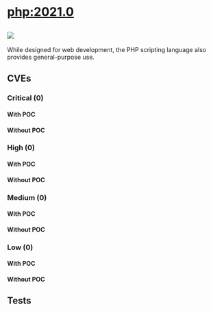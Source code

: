 # [php:2021.0](https://hub.docker.com/_/php?tab=tags)
![](https://img.shields.io/static/v1?label=tag&message=2021.0&color=blue)
---
<p>
While designed for web development, the PHP scripting language also provides general-purpose use.
</p>

## CVEs
### Critical (0)
#### With POC

#### Without POC


### High (0)
#### With POC

#### Without POC


### Medium (0)
#### With POC

#### Without POC


### Low (0)
#### With POC

#### Without POC


## Tests
